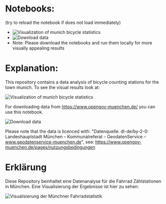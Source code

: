 # Notebooks:
(try to reload the notebook if does not load immediately)
* ![Visualization of munich bicycle statistics](data_visualization.ipynb "Visualization of munich bicycle statistics")
* ![Download data](download_data.ipynb "Download data")
* Note: Please download the notebooks and run them locally for more visually appealing results


# Explanation:
This repository contains a data analysis of bicycle counting stations for the town munich.
To see the visual results look at:

![Visualization of munich bicycle statistics](data_visualization.ipynb "Visualization of munich bicycle statistics")

For downloading data from https://www.opengov-muenchen.de/ you can use this notebook. 

![Download data](download_data.ipynb "Download data")

Please note that the data is licenced with:  "Datenquelle: dl-de/by-2-0:
Landeshauptstadt München – Kommunalreferat – GeodatenService – www.geodatenservice-muenchen.de", see: https://www.opengov-muenchen.de/pages/nutzungsbedingungen 


# Erklärung
Diese Repository beinhaltet eine Datenanalyse für die Fahrrad Zählstationen in München.
Eine Visualisierung der Ergebnisse ist hier zu sehen:

![Visualisierung der Münchner Fahrradstatistik](data_visualization.ipynb "Visualisierung")

